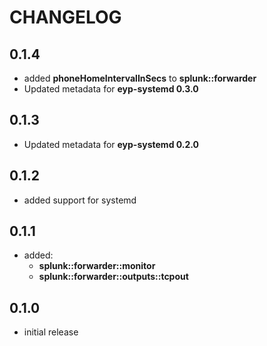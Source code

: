# CHANGELOG

## 0.1.4

* added **phoneHomeIntervalInSecs** to **splunk::forwarder**
* Updated metadata for **eyp-systemd 0.3.0**

## 0.1.3

* Updated metadata for **eyp-systemd 0.2.0**

## 0.1.2

* added support for systemd

## 0.1.1

* added:
  * **splunk::forwarder::monitor**
  * **splunk::forwarder::outputs::tcpout**

## 0.1.0

* initial release
